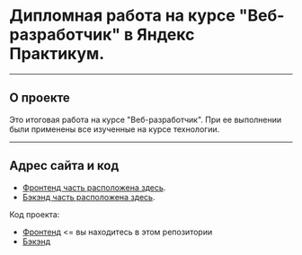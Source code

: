 # Дипломная работа на курсе "Веб-разработчик" в Яндекс Практикум.
---
## О проекте
Это итоговая работа на курсе "Веб-разработчик". При ее выполнении были применены все изученные на курсе технологии.


---
## Адрес сайта и код
- [Фронтенд часть расположена здесь](https://grossuast.movie.nomoreparties.sbs/).
- [Бэкэнд часть расположена здесь](https://api.grossuast.movie.nomoreparties.sbs).

Код проекта:
- [Фронтенд](https://github.com/GrossuAst/movies-explorer-frontend) <= вы находитесь в этом репозитории
- [Бэкэнд](https://github.com/GrossuAst/movies-explorer-api)
